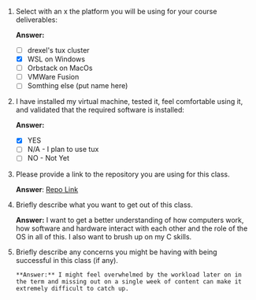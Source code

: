 1.  Select with an x the platform you will be using for your course deliverables:

    **Answer:**

    - [ ] drexel's tux cluster
    - [x] WSL on Windows
    - [ ] Orbstack on MacOs
    - [ ] VMWare Fusion
    - [ ] Somthing else (put name here)

2.  I have installed my virtual machine, tested it, feel comfortable using it, and validated that the required software is installed:

    **Answer:**

    - [x] YES
    - [ ] N/A - I plan to use tux
    - [ ] NO - Not Yet

3.  Please provide a link to the repository you are using for this class.

    **Answer**: [Repo Link](https://github.com/Ttsumi/cs283)

4.  Briefly describe what you want to get out of this class.

    **Answer:**
    I want to get a better understanding of how computers work, how software and hardware interact with each other and the role of the OS in all of this. I also want to brush up on my C skills.

5.  Briefly describe any concerns you might be having with being successful in this class (if any).

        **Answer:** I might feel overwhelmed by the workload later on in the term and missing out on a single week of content can make it extremely difficult to catch up.
